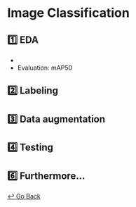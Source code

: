 # Image Classification

## :one: EDA

- 
- Evaluation: mAP50


## :two: Labeling



## :three: Data augmentation



## :four: Testing



## :six: Furthermore...





[↩️ Go Back](https://github.com/lisy0123/Boostcamp_AI_Tech)
